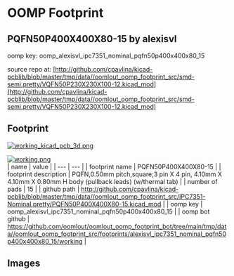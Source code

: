 # OOMP Footprint  
## PQFN50P400X400X80-15  by alexisvl  
  
oomp key: oomp_alexisvl_ipc7351_nominal_pqfn50p400x400x80_15  
  
source repo at: [http://github.com/cpavlina/kicad-pcblib/blob/master/tmp/data//oomlout_oomp_footprint_src/smd-semi.pretty/VQFN50P230X230X100-12.kicad_mod](http://github.com/cpavlina/kicad-pcblib/blob/master/tmp/data//oomlout_oomp_footprint_src/smd-semi.pretty/VQFN50P230X230X100-12.kicad_mod)  
## Footprint  
  
[![working_kicad_pcb_3d.png](working_kicad_pcb_3d_600.png)](working_kicad_pcb_3d.png)  
  
[![working.png](working_600.png)](working.png)  
| name | value | 
| --- | --- | 
| footprint name | PQFN50P400X400X80-15 | 
| footprint description | PQFN,0.50mm pitch,square;3 pin X 4 pin, 4.10mm X 4.10mm X 0.80mm H body (pullback leads) (w/thermal tab) | 
| number of pads | 15 | 
| github path | http://github.com/cpavlina/kicad-pcblib/blob/master/tmp/data//oomlout_oomp_footprint_src/IPC7351-Nominal.pretty/PQFN50P400X400X80-15.kicad_mod | 
| oomp key | oomp_alexisvl_ipc7351_nominal_pqfn50p400x400x80_15 | 
| oomp bot github | https://github.com/oomlout/oomlout_oomp_footprint_bot/tree/main/tmp/data//oomlout_oomp_footprint_src/footprints/alexisvl_ipc7351_nominal_pqfn50p400x400x80_15/working | 
## Images  
